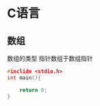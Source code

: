 <!--
 * @Author: your name
 * @Date: 2021-09-09 10:36:54
 * @LastEditTime: 2021-09-09 10:36:55
 * @LastEditors: your name
 * @Description: In User Settings Edit
 * @FilePath: /WorkSpace/C/C基础/数组与指针.md
-->

# C语言

## 数组

数组的类型
指针数组于数组指针

```c
#inclide <stdio.h>
int main(){

    return 0;
} 
```
